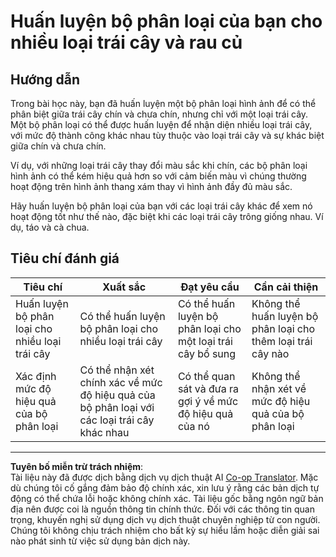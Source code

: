 <!--
CO_OP_TRANSLATOR_METADATA:
{
  "original_hash": "e74eb2fc7cc3b81916b52e957802f182",
  "translation_date": "2025-08-27T20:55:04+00:00",
  "source_file": "4-manufacturing/lessons/1-train-fruit-detector/assignment.md",
  "language_code": "vi"
}
-->
# Huấn luyện bộ phân loại của bạn cho nhiều loại trái cây và rau củ

## Hướng dẫn

Trong bài học này, bạn đã huấn luyện một bộ phân loại hình ảnh để có thể phân biệt giữa trái cây chín và chưa chín, nhưng chỉ với một loại trái cây. Một bộ phân loại có thể được huấn luyện để nhận diện nhiều loại trái cây, với mức độ thành công khác nhau tùy thuộc vào loại trái cây và sự khác biệt giữa chín và chưa chín.

Ví dụ, với những loại trái cây thay đổi màu sắc khi chín, các bộ phân loại hình ảnh có thể kém hiệu quả hơn so với cảm biến màu vì chúng thường hoạt động trên hình ảnh thang xám thay vì hình ảnh đầy đủ màu sắc.

Hãy huấn luyện bộ phân loại của bạn với các loại trái cây khác để xem nó hoạt động tốt như thế nào, đặc biệt khi các loại trái cây trông giống nhau. Ví dụ, táo và cà chua.

## Tiêu chí đánh giá

| Tiêu chí | Xuất sắc | Đạt yêu cầu | Cần cải thiện |
| -------- | --------- | ----------- | ------------- |
| Huấn luyện bộ phân loại cho nhiều loại trái cây | Có thể huấn luyện bộ phân loại cho nhiều loại trái cây | Có thể huấn luyện bộ phân loại cho một loại trái cây bổ sung | Không thể huấn luyện bộ phân loại cho thêm loại trái cây nào |
| Xác định mức độ hiệu quả của bộ phân loại | Có thể nhận xét chính xác về mức độ hiệu quả của bộ phân loại với các loại trái cây khác nhau | Có thể quan sát và đưa ra gợi ý về mức độ hiệu quả của nó | Không thể nhận xét về mức độ hiệu quả của bộ phân loại |

---

**Tuyên bố miễn trừ trách nhiệm**:  
Tài liệu này đã được dịch bằng dịch vụ dịch thuật AI [Co-op Translator](https://github.com/Azure/co-op-translator). Mặc dù chúng tôi cố gắng đảm bảo độ chính xác, xin lưu ý rằng các bản dịch tự động có thể chứa lỗi hoặc không chính xác. Tài liệu gốc bằng ngôn ngữ bản địa nên được coi là nguồn thông tin chính thức. Đối với các thông tin quan trọng, khuyến nghị sử dụng dịch vụ dịch thuật chuyên nghiệp từ con người. Chúng tôi không chịu trách nhiệm cho bất kỳ sự hiểu lầm hoặc diễn giải sai nào phát sinh từ việc sử dụng bản dịch này.